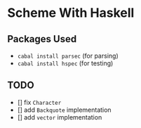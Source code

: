 # Scheme With Haskell 
## Packages Used
- `cabal install parsec` (for parsing)
- `cabal install hspec` (for testing)

## TODO 
* [] fix `Character`
* [] add `Backquote` implementation
* [] add `vector` implementation 